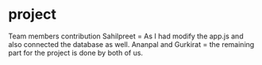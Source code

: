 # project
Team members contribution
Sahilpreet = As I had modify the app.js and also connected the database as well.
Ananpal and Gurkirat = the remaining part for the project is done by both of us.
